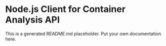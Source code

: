 # Node.js Client for Container Analysis API
This is a generated README.md placeholder. Put your own documentation here.